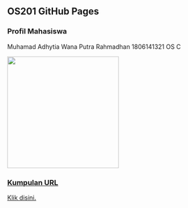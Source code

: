 ## OS201 GitHub Pages

### Profil Mahasiswa

Muhamad Adhytia Wana Putra Rahmadhan
1806141321
OS C

<img src="https://github.com/adhytianara/hello/blob/master/Quanta.jpg?raw=true" width="256">

### [Kumpulan URL](URLs/)

[Klik disini.](URLs/)
